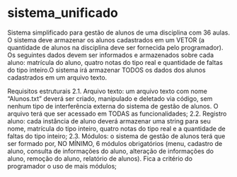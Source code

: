 # sistema_unificado


Sistema simplificado para gestão de alunos de uma disciplina com 36 aulas. O sistema deve armazenar os alunos
cadastrados em um VETOR (a quantidade de alunos na disciplina deve ser fornecida
pelo programador). Os seguintes dados devem ser informados e armazenados sobre cada
aluno: matrícula do aluno, quatro notas do tipo real e quantidade de faltas do tipo
inteiro.O sistema irá armazenar TODOS os dados dos alunos
cadastrados em um arquivo texto. 


Requisitos estruturais
2.1. Arquivo texto: um arquivo texto com nome “Alunos.txt” deverá ser criado,
manipulado e deletado via código, sem nenhum tipo de interferência externa do
sistema de gestão de alunos. O arquivo terá que ser acessado em TODAS as
funcionalidades;
2.2. Registro aluno: cada instância de aluno deverá armazenar uma string para seu
nome, matrícula do tipo inteiro, quatro notas do tipo real e a quantidade de faltas do
tipo inteiro;
2.3. Módulos: o sistema de gestão de alunos terá que ser formado por,
NO MÍNIMO, 6 módulos obrigatórios (menu, cadastro de aluno, consulta de
informações do aluno, alteração de informações do aluno, remoção do aluno,
relatório de alunos). Fica a critério do programador o uso de mais módulos;
